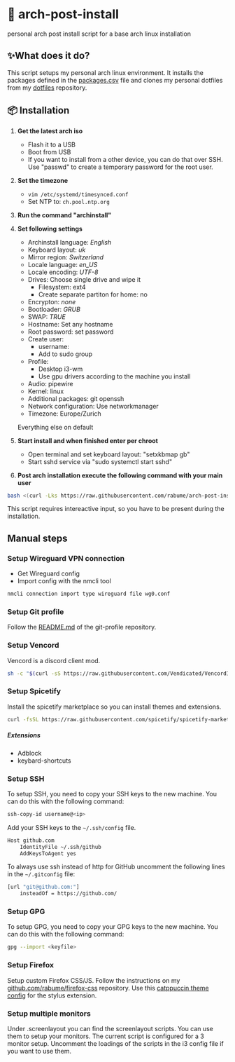 # 🐧 arch-post-install

personal arch post install script for a base arch linux installation

## ✨What does it do?

This script setups my personal arch linux environment. It installs the packages defined in the [packages.csv](packages.csv) file and clones my personal dotfiles from my [dotfiles](https://github.com/rabume/dotfiles) repository.

## 📦 Installation

1. **Get the latest arch iso**

   - Flash it to a USB
   - Boot from USB
   - If you want to install from a other device, you can do that over SSH. Use "passwd" to create a temporary password for the root user.

3. **Set the timezone**
   - `vim /etc/systemd/timesynced.conf`
   - Set NTP to: `ch.pool.ntp.org`

2. **Run the command "archinstall"**

3. **Set following settings**

   - Archinstall language: _English_
   - Keyboard layout: _uk_
   - Mirror region: _Switzerland_
   - Locale language: _en_US_
   - Locale encoding: _UTF-8_
   - Drives: Choose single drive and wipe it
     - Filesystem: ext4
     - Create separate partiton for home: no
   - Encrypton: _none_
   - Bootloader: _GRUB_
   - SWAP: _TRUE_
   - Hostname: Set any hostname
   - Root password: set password
   - Create user:
     - username: <username>
     - Add to sudo group
   - Profile:
     - Desktop i3-wm
     - Use gpu drivers according to the machine you install
   - Audio: pipewire
   - Kernel: linux
   - Additional packages: git openssh
   - Network configuration: Use networkmanager
   - Timezone: Europe/Zurich

   Everything else on default

4. **Start install and when finished enter per chroot**

   - Open terminal and set keyboard layout: "setxkbmap gb"
   - Start sshd service via "sudo systemctl start sshd"

5. **Post arch installation execute the following command with your main user**

```bash
bash <(curl -Lks https://raw.githubusercontent.com/rabume/arch-post-install/main/install)
```

This script requires intereactive input, so you have to be present during the installation.

## Manual steps

### Setup Wireguard VPN connection

- Get Wireguard config
- Import config with the nmcli tool

```bash
nmcli connection import type wireguard file wg0.conf
```

### Setup Git profile

Follow the [README.md](https://github.com/dotzero/git-profile/blob/master/README.md) of the git-profile repository.

### Setup Vencord

Vencord is a discord client mod.

```bash
sh -c "$(curl -sS https://raw.githubusercontent.com/Vendicated/VencordInstaller/main/install.sh)"
```

### Setup Spicetify

Install the spicetify marketplace so you can install themes and extensions.

```bash
curl -fsSL https://raw.githubusercontent.com/spicetify/spicetify-marketplace/main/resources/install.sh | sh
```

##### Extensions

- Adblock
- keybard-shortcuts

### Setup SSH

To setup SSH, you need to copy your SSH keys to the new machine. You can do this with the following command:

```bash
ssh-copy-id username@<ip>
```

Add your SSH keys to the `~/.ssh/config` file.

```bash
Host github.com
    IdentityFile ~/.ssh/github
    AddKeysToAgent yes
```

To always use ssh instead of http for GitHub uncomment the following lines in the `~/.gitconfig` file:

```bash
[url "git@github.com:"]
    insteadOf = https://github.com/
```

### Setup GPG

To setup GPG, you need to copy your GPG keys to the new machine. You can do this with the following command:

```bash
gpg --import <keyfile>
```

### Setup Firefox

Setup custom Firefox CSS/JS.
Follow the instructions on my [github.com/rabume/firefox-css](https://github.com/rabume/firefox-css) repository.
Use this [catppuccin theme config](https://github.com/catppuccin/userstyles) for the stylus extension.

### Setup multiple monitors

Under .screenlayout you can find the screenlayout scripts. You can use them to setup your monitors. The current script
is configured for a 3 monitor setup. Uncomment the loadings of the scripts in the i3 config file if you want to use them.
